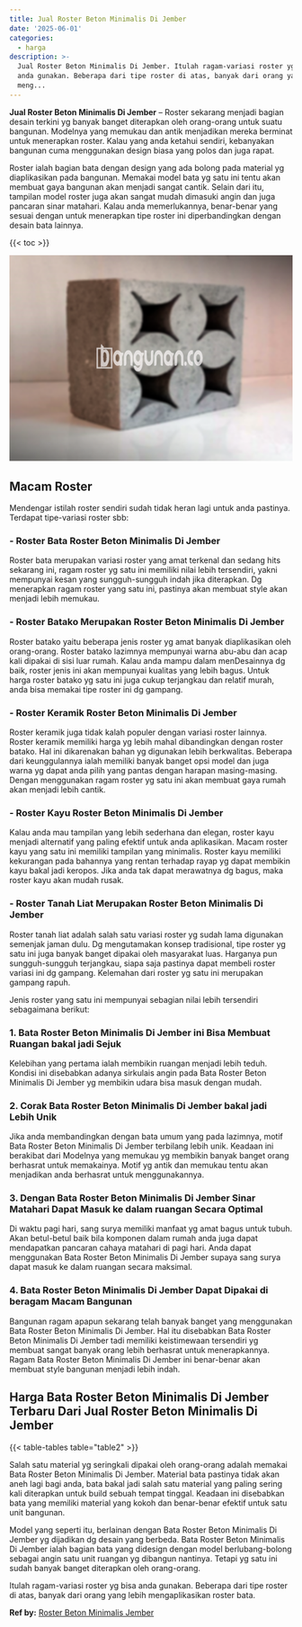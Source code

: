 ```yaml
---
title: Jual Roster Beton Minimalis Di Jember
date: '2025-06-01'
categories:
  - harga
description: >-
  Jual Roster Beton Minimalis Di Jember. Itulah ragam-variasi roster yg bisa
  anda gunakan. Beberapa dari tipe roster di atas, banyak dari orang yang lebih
  meng...
---
```


**Jual Roster Beton Minimalis Di Jember** – Roster sekarang menjadi bagian desain terkini yg banyak banget diterapkan oleh orang-orang untuk suatu bangunan. Modelnya yang memukau dan antik menjadikan mereka berminat untuk menerapkan roster. Kalau yang anda ketahui sendiri, kebanyakan bangunan cuma menggunakan design biasa yang polos dan juga rapat.

Roster ialah bagian bata dengan design yang ada bolong pada material yg diaplikasikan pada bangunan. Memakai model bata yg satu ini tentu akan membuat gaya bangunan akan menjadi sangat cantik. Selain dari itu, tampilan model roster juga akan sangat mudah dimasuki angin dan juga pancaran sinar matahari. Kalau anda memerlukannya, benar-benar yang sesuai dengan untuk menerapkan tipe roster ini diperbandingkan dengan desain bata lainnya.

{{< toc >}}

![Jual Roster Beton Minimalis Di Jember](/images/bata-roster-minimalis-23.png)

## Macam Roster

Mendengar istilah roster sendiri sudah tidak heran lagi untuk anda pastinya. Terdapat tipe-variasi roster sbb:

### \- Roster Bata Roster Beton Minimalis Di Jember

Roster bata merupakan variasi roster yang amat terkenal dan sedang hits sekarang ini, ragam roster yg satu ini memiliki nilai lebih tersendiri, yakni mempunyai kesan yang sungguh-sungguh indah jika diterapkan. Dg menerapkan ragam roster yang satu ini, pastinya akan membuat style akan menjadi lebih memukau.

### \- Roster Batako Merupakan Roster Beton Minimalis Di Jember

Roster batako yaitu beberapa jenis roster yg amat banyak diaplikasikan oleh orang-orang. Roster batako lazimnya mempunyai warna abu-abu dan acap kali dipakai di sisi luar rumah. Kalau anda mampu dalam menDesainnya dg baik, roster jenis ini akan mempunyai kualitas yang lebih bagus. Untuk harga roster batako yg satu ini juga cukup terjangkau dan relatif murah, anda bisa memakai tipe roster ini dg gampang.

### \- Roster Keramik Roster Beton Minimalis Di Jember

Roster keramik juga tidak kalah populer dengan variasi roster lainnya. Roster keramik memiliki harga yg lebih mahal dibandingkan dengan roster batako. Hal ini dikarenakan bahan yg digunakan lebih berkwalitas. Beberapa dari keunggulannya ialah memiliki banyak banget opsi model dan juga warna yg dapat anda pilih yang pantas dengan harapan masing-masing. Dengan menggunakan ragam roster yg satu ini akan membuat gaya rumah akan menjadi lebih cantik.

### \- Roster Kayu Roster Beton Minimalis Di Jember

Kalau anda mau tampilan yang lebih sederhana dan elegan, roster kayu menjadi alternatif yang paling efektif untuk anda aplikasikan. Macam roster kayu yang satu ini memiliki tampilan yang minimalis. Roster kayu memiliki kekurangan pada bahannya yang rentan terhadap rayap yg dapat membikin kayu bakal jadi keropos. Jika anda tak dapat merawatnya dg bagus, maka roster kayu akan mudah rusak.

### \- Roster Tanah Liat Merupakan Roster Beton Minimalis Di Jember

Roster tanah liat adalah salah satu variasi roster yg sudah lama digunakan semenjak jaman dulu. Dg mengutamakan konsep tradisional, tipe roster yg satu ini juga banyak banget dipakai oleh masyarakat luas. Harganya pun sungguh-sungguh terjangkau, siapa saja pastinya dapat membeli roster variasi ini dg gampang. Kelemahan dari roster yg satu ini merupakan gampang rapuh.

Jenis roster yang satu ini mempunyai sebagian nilai lebih tersendiri sebagaimana berikut:

### 1\. Bata Roster Beton Minimalis Di Jember ini Bisa Membuat Ruangan bakal jadi Sejuk

Kelebihan yang pertama ialah membikin ruangan menjadi lebih teduh. Kondisi ini disebabkan adanya sirkulais angin pada Bata Roster Beton Minimalis Di Jember yg membikin udara bisa masuk dengan mudah.

### 2\. Corak Bata Roster Beton Minimalis Di Jember bakal jadi Lebih Unik

Jika anda membandingkan dengan bata umum yang pada lazimnya, motif Bata Roster Beton Minimalis Di Jember terbilang lebih unik. Keadaan ini berakibat dari Modelnya yang memukau yg membikin banyak banget orang berhasrat untuk memakainya. Motif yg antik dan memukau tentu akan menjadikan anda berhasrat untuk menggunakannya.

### 3\. Dengan Bata Roster Beton Minimalis Di Jember Sinar Matahari Dapat Masuk ke dalam ruangan Secara Optimal

Di waktu pagi hari, sang surya memiliki manfaat yg amat bagus untuk tubuh. Akan betul-betul baik bila komponen dalam rumah anda juga dapat mendapatkan pancaran cahaya matahari di pagi hari. Anda dapat menggunakan Bata Roster Beton Minimalis Di Jember supaya sang surya dapat masuk ke dalam ruangan secara maksimal.

### 4\. Bata Roster Beton Minimalis Di Jember Dapat Dipakai di beragam Macam Bangunan

Bangunan ragam apapun sekarang telah banyak banget yang menggunakan Bata Roster Beton Minimalis Di Jember. Hal itu disebabkan Bata Roster Beton Minimalis Di Jember tadi memiliki keistimewaan tersendiri yg membuat sangat banyak orang lebih berhasrat untuk menerapkannya. Ragam Bata Roster Beton Minimalis Di Jember ini benar-benar akan membuat style bangunan menjadi lebih indah.

## Harga Bata Roster Beton Minimalis Di Jember Terbaru Dari Jual Roster Beton Minimalis Di Jember

{{< table-tables table="table2" >}}

Salah satu material yg seringkali dipakai oleh orang-orang adalah memakai Bata Roster Beton Minimalis Di Jember. Material bata pastinya tidak akan aneh lagi bagi anda, bata bakal jadi salah satu material yang paling sering kali diterapkan untuk build sebuah tempat tinggal. Keadaan ini disebabkan bata yang memiliki material yang kokoh dan benar-benar efektif untuk satu unit bangunan.

Model yang seperti itu, berlainan dengan Bata Roster Beton Minimalis Di Jember yg dijadikan dg desain yang berbeda. Bata Roster Beton Minimalis Di Jember ialah bagian bata yang didesign dengan model berlubang-bolong sebagai angin satu unit ruangan yg dibangun nantinya. Tetapi yg satu ini sudah banyak banget diterapkan oleh orang-orang.

Itulah ragam-variasi roster yg bisa anda gunakan. Beberapa dari tipe roster di atas, banyak dari orang yang lebih mengaplikasikan roster bata.

**Ref by:** [Roster Beton Minimalis Jember](https://id.wikipedia.org/wiki/Roster)
